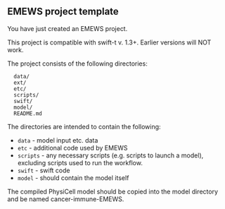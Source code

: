 EMEWS project template
-----------------------

You have just created an EMEWS project.

This project is compatible with swift-t v. 1.3+. Earlier
versions will NOT work.

The project consists of the following directories:

```
  data/
  ext/
  etc/
  scripts/
  swift/
  model/
  README.md
```
The directories are intended to contain the following:

 * `data` - model input etc. data
 * `etc` - additional code used by EMEWS
 * `scripts` - any necessary scripts (e.g. scripts to launch a model), excluding
    scripts used to run the workflow.
 * `swift` - swift code
 * `model` - should contain the model itself

The compiled PhysiCell model should be copied into the model directory and be named
cancer-immune-EMEWS.
